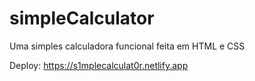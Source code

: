 # simpleCalculator

Uma simples calculadora funcional feita em HTML e CSS

Deploy: <a target="_blank">https://s1mplecalculat0r.netlify.app</a>
